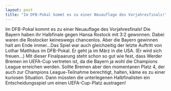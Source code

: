 ```yaml
---
layout: post
title: "Im DFB-Pokal kommt es zu einer Neuauflage des Vorjahresfinals!"
---
```


Im DFB-Pokal kommt es zu einer Neuauflage des Vorjahresfinals! Die Bayern haben ihr Halbfinale gegen Hansa Rostock mit 3:2 gewonnen. Dabei waren die Rostocker keineswegs chancenlos. Aber die Bayern gewinnen halt am Ende immer...Das Spiel war auch gleichzeitig der letzte Auftritt von Lothar Matthäus im DFB-Pokal. Er geht ja im März in die USA. (Er wird sich freuen...) Mit dieser Finalpaarung steht schon so gut wie fest, dass Werder Bremen im UEFA-Cup vertreten ist, da die Bayern ja wohl die Champions League erreichen werden. Sollte Bremen aber den momentanen Platz 4, der auch zur Champions League-Teilnahme berechtigt, halten, käme es zu einer kuriosen Situation. Dann müssten die unterlegenen Halbfinalisten ein Entscheidungsspiel um einen UEFA-Cup-Platz austragen!
